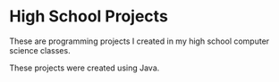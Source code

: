 # High School Projects

These are programming projects I created in my high school computer science classes. 

These projects were created using Java.
